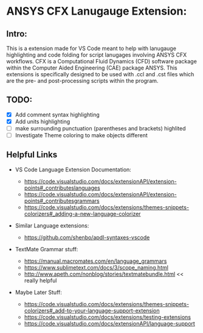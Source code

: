 # ANSYS CFX Lanugauge Extension:

## Intro:
This is a extension made for VS Code meant to help with lanugauge highlighting and code folding for script lanugages involving ANSYS CFX workflows. CFX is a Computational Fluid Dynamics (CFD) software package within the Computer Aided Engineering (CAE) package ANSYS. This extensions is specifically designed to be used with .ccl and .cst files which are the pre- and post-processing scripts within the program.

## TODO:
- [x] Add comment syntax highlighting
- [x] Add units highlighting
- [ ] make surrounding punctuation (parentheses and brackets) highlited
- [ ] Investigate Theme coloring to make objects different

## Helpful Links
- VS Code Language Extension Documentation:
    - https://code.visualstudio.com/docs/extensionAPI/extension-points#_contributeslanguages
    - https://code.visualstudio.com/docs/extensionAPI/extension-points#_contributesgrammars
    - https://code.visualstudio.com/docs/extensions/themes-snippets-colorizers#_adding-a-new-language-colorizer

- Similar Language extensions:
    - https://github.com/shenbo/apdl-syntaxes-vscode
    
- TextMate Grammar stuff: 
    - https://manual.macromates.com/en/language_grammars
    - https://www.sublimetext.com/docs/3/scope_naming.html
    - http://www.apeth.com/nonblog/stories/textmatebundle.html \<\< really helpful

- Maybe Later Stuff:
    - https://code.visualstudio.com/docs/extensions/themes-snippets-colorizers#_add-to-your-language-support-extension
    - https://code.visualstudio.com/docs/extensions/testing-extensions
    - https://code.visualstudio.com/docs/extensionAPI/language-support
        

